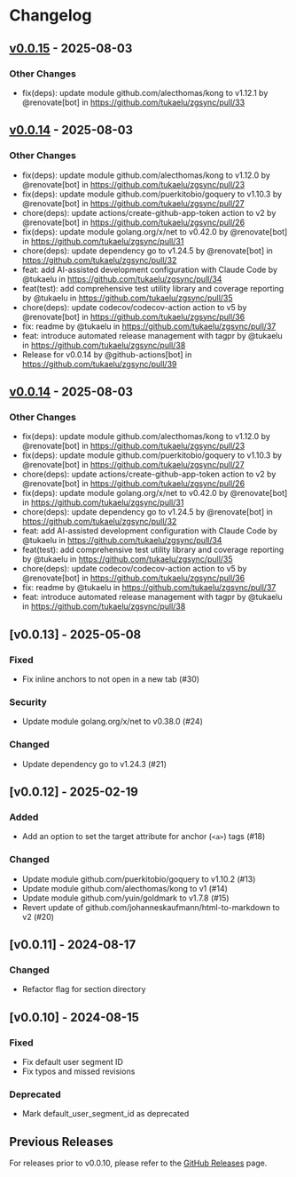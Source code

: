 # Changelog

## [v0.0.15](https://github.com/tukaelu/zgsync/compare/v0.0.14...v0.0.15) - 2025-08-03
### Other Changes
- fix(deps): update module github.com/alecthomas/kong to v1.12.1 by @renovate[bot] in https://github.com/tukaelu/zgsync/pull/33

## [v0.0.14](https://github.com/tukaelu/zgsync/compare/v0.0.13...v0.0.14) - 2025-08-03
### Other Changes
- fix(deps): update module github.com/alecthomas/kong to v1.12.0 by @renovate[bot] in https://github.com/tukaelu/zgsync/pull/23
- fix(deps): update module github.com/puerkitobio/goquery to v1.10.3 by @renovate[bot] in https://github.com/tukaelu/zgsync/pull/27
- chore(deps): update actions/create-github-app-token action to v2 by @renovate[bot] in https://github.com/tukaelu/zgsync/pull/26
- fix(deps): update module golang.org/x/net to v0.42.0 by @renovate[bot] in https://github.com/tukaelu/zgsync/pull/31
- chore(deps): update dependency go to v1.24.5 by @renovate[bot] in https://github.com/tukaelu/zgsync/pull/32
- feat: add AI-assisted development configuration with Claude Code by @tukaelu in https://github.com/tukaelu/zgsync/pull/34
- feat(test): add comprehensive test utility library and coverage reporting by @tukaelu in https://github.com/tukaelu/zgsync/pull/35
- chore(deps): update codecov/codecov-action action to v5 by @renovate[bot] in https://github.com/tukaelu/zgsync/pull/36
- fix: readme by @tukaelu in https://github.com/tukaelu/zgsync/pull/37
- feat: introduce automated release management with tagpr by @tukaelu in https://github.com/tukaelu/zgsync/pull/38
- Release for v0.0.14 by @github-actions[bot] in https://github.com/tukaelu/zgsync/pull/39

## [v0.0.14](https://github.com/tukaelu/zgsync/compare/v0.0.13...v0.0.14) - 2025-08-03
### Other Changes
- fix(deps): update module github.com/alecthomas/kong to v1.12.0 by @renovate[bot] in https://github.com/tukaelu/zgsync/pull/23
- fix(deps): update module github.com/puerkitobio/goquery to v1.10.3 by @renovate[bot] in https://github.com/tukaelu/zgsync/pull/27
- chore(deps): update actions/create-github-app-token action to v2 by @renovate[bot] in https://github.com/tukaelu/zgsync/pull/26
- fix(deps): update module golang.org/x/net to v0.42.0 by @renovate[bot] in https://github.com/tukaelu/zgsync/pull/31
- chore(deps): update dependency go to v1.24.5 by @renovate[bot] in https://github.com/tukaelu/zgsync/pull/32
- feat: add AI-assisted development configuration with Claude Code by @tukaelu in https://github.com/tukaelu/zgsync/pull/34
- feat(test): add comprehensive test utility library and coverage reporting by @tukaelu in https://github.com/tukaelu/zgsync/pull/35
- chore(deps): update codecov/codecov-action action to v5 by @renovate[bot] in https://github.com/tukaelu/zgsync/pull/36
- fix: readme by @tukaelu in https://github.com/tukaelu/zgsync/pull/37
- feat: introduce automated release management with tagpr by @tukaelu in https://github.com/tukaelu/zgsync/pull/38

## [v0.0.13] - 2025-05-08
### Fixed
- Fix inline anchors to not open in a new tab (#30)
### Security
- Update module golang.org/x/net to v0.38.0 (#24)
### Changed
- Update dependency go to v1.24.3 (#21)

## [v0.0.12] - 2025-02-19
### Added
- Add an option to set the target attribute for anchor (`<a>`) tags (#18)
### Changed
- Update module github.com/puerkitobio/goquery to v1.10.2 (#13)
- Update module github.com/alecthomas/kong to v1 (#14)
- Update module github.com/yuin/goldmark to v1.7.8 (#15)
- Revert update of github.com/johanneskaufmann/html-to-markdown to v2 (#20)

## [v0.0.11] - 2024-08-17
### Changed
- Refactor flag for section directory

## [v0.0.10] - 2024-08-15
### Fixed
- Fix default user segment ID
- Fix typos and missed revisions
### Deprecated
- Mark default_user_segment_id as deprecated

## Previous Releases
For releases prior to v0.0.10, please refer to the [GitHub Releases](https://github.com/tukaelu/zgsync/releases) page.
